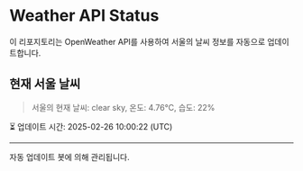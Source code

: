 
# Weather API Status

이 리포지토리는 OpenWeather API를 사용하여 서울의 날씨 정보를 자동으로 업데이트합니다.

## 현재 서울 날씨
> 서울의 현재 날씨: clear sky, 온도: 4.76°C, 습도: 22%

⏳ 업데이트 시간: 2025-02-26 10:00:22 (UTC)

---
자동 업데이트 봇에 의해 관리됩니다.
